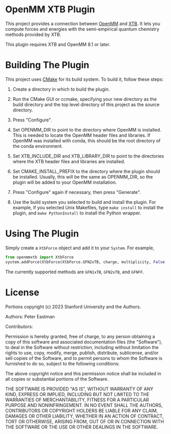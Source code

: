 OpenMM XTB Plugin
=================

This project provides a connection between [OpenMM](http://openmm.org) and [XTB](https://xtb-docs.readthedocs.io/en/latest).
It lets you compute forces and energies with the semi-empirical quantum chemistry methods provided by XTB.

This plugin requires XTB and OpenMM 8.1 or later.

Building The Plugin
===================

This project uses [CMake](http://www.cmake.org) for its build system.  To build it, follow these
steps:

1. Create a directory in which to build the plugin.

2. Run the CMake GUI or ccmake, specifying your new directory as the build directory and the top
level directory of this project as the source directory.

3. Press "Configure".

4. Set OPENMM_DIR to point to the directory where OpenMM is installed.  This is needed to locate
the OpenMM header files and libraries.  If OpenMM was installed with conda, this should be the root
directory of the conda environment.

6. Set XTB_INCLUDE_DIR and XTB_LIBRARY_DIR to point to the directories where the XTB header
files and libraries are installed.

7. Set CMAKE_INSTALL_PREFIX to the directory where the plugin should be installed.  Usually,
this will be the same as OPENMM_DIR, so the plugin will be added to your OpenMM installation.

8. Press "Configure" again if necessary, then press "Generate".

9. Use the build system you selected to build and install the plugin.  For example, if you
selected Unix Makefiles, type `make install` to install the plugin, and `make PythonInstall` to
install the Python wrapper.

Using The Plugin
================

Simply create a `XtbForce` object and add it to your `System`.  For example,

```Python
from openmmxtb import XtbForce
system.addForce(XtbForce(XtbForce.GFN2xTB, charge, multiplicity, False, particleIndices, atomicNumbers))
```

The currently supported methods are `GFN1xTB`, `GFN2xTB`, and `GFNFF`.

License
=======

Portions copyright (c) 2023 Stanford University and the Authors.

Authors: Peter Eastman

Contributors:

Permission is hereby granted, free of charge, to any person obtaining a
copy of this software and associated documentation files (the "Software"),
to deal in the Software without restriction, including without limitation
the rights to use, copy, modify, merge, publish, distribute, sublicense,
and/or sell copies of the Software, and to permit persons to whom the
Software is furnished to do so, subject to the following conditions:

The above copyright notice and this permission notice shall be included in
all copies or substantial portions of the Software.

THE SOFTWARE IS PROVIDED "AS IS", WITHOUT WARRANTY OF ANY KIND, EXPRESS OR
IMPLIED, INCLUDING BUT NOT LIMITED TO THE WARRANTIES OF MERCHANTABILITY,
FITNESS FOR A PARTICULAR PURPOSE AND NONINFRINGEMENT. IN NO EVENT SHALL
THE AUTHORS, CONTRIBUTORS OR COPYRIGHT HOLDERS BE LIABLE FOR ANY CLAIM,
DAMAGES OR OTHER LIABILITY, WHETHER IN AN ACTION OF CONTRACT, TORT OR
OTHERWISE, ARISING FROM, OUT OF OR IN CONNECTION WITH THE SOFTWARE OR THE
USE OR OTHER DEALINGS IN THE SOFTWARE.
